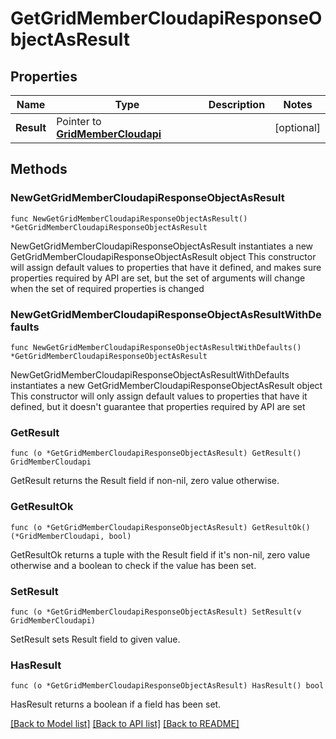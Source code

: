# GetGridMemberCloudapiResponseObjectAsResult

## Properties

Name | Type | Description | Notes
------------ | ------------- | ------------- | -------------
**Result** | Pointer to [**GridMemberCloudapi**](GridMemberCloudapi.md) |  | [optional] 

## Methods

### NewGetGridMemberCloudapiResponseObjectAsResult

`func NewGetGridMemberCloudapiResponseObjectAsResult() *GetGridMemberCloudapiResponseObjectAsResult`

NewGetGridMemberCloudapiResponseObjectAsResult instantiates a new GetGridMemberCloudapiResponseObjectAsResult object
This constructor will assign default values to properties that have it defined,
and makes sure properties required by API are set, but the set of arguments
will change when the set of required properties is changed

### NewGetGridMemberCloudapiResponseObjectAsResultWithDefaults

`func NewGetGridMemberCloudapiResponseObjectAsResultWithDefaults() *GetGridMemberCloudapiResponseObjectAsResult`

NewGetGridMemberCloudapiResponseObjectAsResultWithDefaults instantiates a new GetGridMemberCloudapiResponseObjectAsResult object
This constructor will only assign default values to properties that have it defined,
but it doesn't guarantee that properties required by API are set

### GetResult

`func (o *GetGridMemberCloudapiResponseObjectAsResult) GetResult() GridMemberCloudapi`

GetResult returns the Result field if non-nil, zero value otherwise.

### GetResultOk

`func (o *GetGridMemberCloudapiResponseObjectAsResult) GetResultOk() (*GridMemberCloudapi, bool)`

GetResultOk returns a tuple with the Result field if it's non-nil, zero value otherwise
and a boolean to check if the value has been set.

### SetResult

`func (o *GetGridMemberCloudapiResponseObjectAsResult) SetResult(v GridMemberCloudapi)`

SetResult sets Result field to given value.

### HasResult

`func (o *GetGridMemberCloudapiResponseObjectAsResult) HasResult() bool`

HasResult returns a boolean if a field has been set.


[[Back to Model list]](../README.md#documentation-for-models) [[Back to API list]](../README.md#documentation-for-api-endpoints) [[Back to README]](../README.md)


